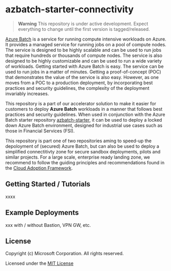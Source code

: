 # azbatch-starter-connectivity

> __Warning__
> This repository is under active development. Expect everything to change until the first version is tagged/released.

[Azure Batch](https://learn.microsoft.com/en-us/azure/batch/batch-technical-overview)
is a service for running compute intensive workloads on Azure. It provides a managed service for running
jobs on a pool of compute nodes. The service is designed to be highly scalable and can be used to run jobs that
require hundreds or thousands of compute nodes. The service is also designed to be highly customizable and can be
used to run a wide variety of workloads. Getting started with Azure Batch is easy. The service can be used to run jobs
in a matter of minutes. Getting a proof-of-concept (POC) that demonstrates the value of the service is also easy.
However, as one moves from a POC to a production deployment, by incorporating best practices and security guidelines,
the complexity of the deployment invariably increases.

This repository is a part of our accelerator solution to make it easier for customers to deploy **Azure Batch** workloads
in a manner that follows best practices and security guidelines. When used in conjunction with the Azure Batch starter repository [azbatch-starter](https://github.com/utkarshayachit/azbatch-starter), it can be used to deploy
a locked down Azure Batch environment, designed for industrial use cases such as those in Financial Services (FSI).

This repository is part one of two repositories aming to speed-up the depoloyment of (secured) Azure Batch, but can also be used to deploy a simplified connectitivty zone for secure sandbox deployments, pilots and similar projects. For a large scale, enterprise ready landing zone, we recommend to follow the guiding principles and recommendations found in the [Cloud Adoption Framework](https://learn.microsoft.com/en-us/azure/cloud-adoption-framework/ready/landing-zone/#platform-vs-application-landing-zones).

## Getting Started / Tutorials

xxxx

## Example Deployments

xxx with / without Bastion, VPN GW, etc.

## License

Copyright (c) Microsoft Corporation. All rights reserved.

Licensed under the [MIT License](./LICENSE)